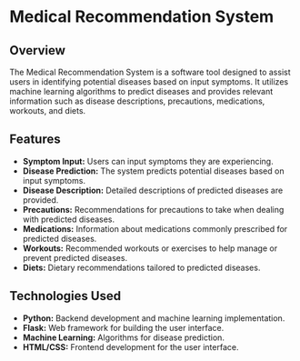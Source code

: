 # Medical Recommendation System

## Overview

The Medical Recommendation System is a software tool designed to assist users in identifying potential diseases based on input symptoms. It utilizes machine learning algorithms to predict diseases and provides relevant information such as disease descriptions, precautions, medications, workouts, and diets.

## Features

- **Symptom Input:** Users can input symptoms they are experiencing.
- **Disease Prediction:** The system predicts potential diseases based on input symptoms.
- **Disease Description:** Detailed descriptions of predicted diseases are provided.
- **Precautions:** Recommendations for precautions to take when dealing with predicted diseases.
- **Medications:** Information about medications commonly prescribed for predicted diseases.
- **Workouts:** Recommended workouts or exercises to help manage or prevent predicted diseases.
- **Diets:** Dietary recommendations tailored to predicted diseases.

## Technologies Used

- **Python:** Backend development and machine learning implementation.
- **Flask:** Web framework for building the user interface.
- **Machine Learning:** Algorithms for disease prediction.
- **HTML/CSS:** Frontend development for the user interface.
